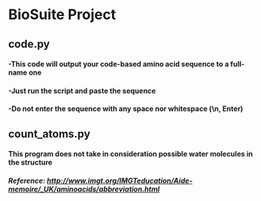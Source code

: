 # **BioSuite Project**


## **code.py**

#### -This code will output your code-based amino acid sequence to a full-name one
#### -Just run the script and paste the sequence
#### -Do not enter the sequence with any space nor whitespace (\n, Enter)

## **count_atoms.py**

#### **This program does not take in consideration possible water molecules in the structure**
##### Reference: http://www.imgt.org/IMGTeducation/Aide-memoire/_UK/aminoacids/abbreviation.html
